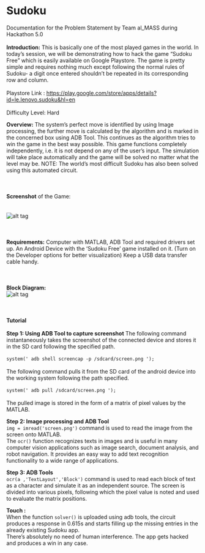 # Sudoku

Documentation for the Problem Statement by Team al_MASS during Hackathon 5.0
<br><br>
<b>Introduction:</b>
This is basically one of the most played games in the world. In today’s session, we will be demonstrating how to hack the game “Sudoku Free” which is easily available on Google Playstore. The game is pretty simple and requires nothing much except following the normal rules of Sudoku- a digit once entered shouldn’t be repeated in its corresponding row and column.<br><br>
Playstore Link :  https://play.google.com/store/apps/details?id=le.lenovo.sudoku&hl=en<br><br>
Difficulty Level: Hard<r>



<b>Overview:</b>
The system’s perfect move is identified by using Image processing, the further move is calculated by the algorithm and is marked in the concerned box using ADB Tool. This continues as the algorithm tries to win the game in the best way possible. This game functions completely independently, i.e. it is not depend on any of the user’s input. The simulation will take place automatically and the game will be solved no matter what the level may be.
NOTE: The world’s most difficult Sudoku has also been solved using this automated circuit. 
<br><br><br><br>
<b>Screenshot</b> of the Game:<br><br><br>
![alt tag](https://raw.githubusercontent.com/sreetamdas/al_MASS/master/doc.png)
<br><br><br><br>
<b>Requirements:</b>
Computer with MATLAB, ADB Tool and required drivers set up. An Android Device with the ‘Sudoku Free’ game installed on it. (Turn on the Developer options for better visualization) Keep a USB data transfer cable handy.
<br><br><br><br>
<b>Block Diagram:</b><br>
![alt tag](https://raw.githubusercontent.com/sreetamdas/al_MASS/master/doc1.png)
<br><br><br><br>
<b>Tutorial</b><br><br>
<b>Step 1: Using ADB Tool to capture screenshot</b>
The following command instantaneously takes the screenshot of the connected device and stores it in the SD card following the specified path.<br><br>
`system(' adb shell screencap -p /sdcard/screen.png ');`<br><br>
The following command pulls it from the SD card of the android device into the working system following the path specified.<br><br>
`system(' adb pull /sdcard/screen.png ');`<br><br>
The pulled image is stored in the form of a matrix of pixel values by the MATLAB.

<b>Step 2: Image processing and ADB Tool</b><br>
`img = imread('screen.png')` command is used to read the image from the screen onto MATLAB. <br>
The `ocr()` function recognizes texts in images and is useful in many computer vision applications such as image search, document analysis, and robot navigation. It provides an easy way to add text recognition functionality to a wide range of applications.

<b>Step 3: ADB Tools</b><br>
`ocr(a ,'TextLayout','Block')` command is used to read each block of text as a character and simulate it as an independent source.
The screen is divided into various pixels, following which the pixel value is noted and used to evaluate the matrix positions.

<b>Touch :</b><br>
When the function `solver()` is uploaded using adb tools, the circuit produces a response in 0.615s and starts filling up the missing entries in the already existing Sudoku app.<br>
There’s absolutely no need of human interference. The app gets hacked and produces a win in any case.
